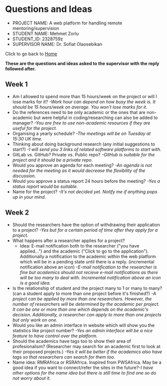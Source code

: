 # Questions and Ideas

* PROJECT NAME: A web platform for handling remote mentoring/supervision
* STUDENT NAME: Mehmet Zorlu
* STUDENT_ID: 2328759z
* SUPERVISOR NAME: Dr. Sofiat Olaosebikan 

Click to go back to [Home](https://github.com/MehmetZorlu07/remote-mentoring)

**These are the questions and ideas asked to the supervisor with the reply followed after.**

## Week 1

* Am I allowed to spend more than 15 hours/week on the project or will I lose marks for it?
_-Work hour can depend on how busy the week is. It should be 15 hours/week on average. You won't lose marks for it._
* Do the references need to be only academic or the ones that are non-academic but were helpful in coding/researching can also be added to manager? _-You are free to use non-academic resources if they are useful for the project._
* Organising a yearly schedule?
_-The meetings will be on Tuesday at 15:30 UK time._
* Thinking about doing background research (any initial suggestions to start?) _-I will send you 3 links of related software platforms to start with._
* GitLab vs. GitHub? Private vs. Public repo? _-GitHub is suitable for the project and it should be a private repo._
* Would you approve an agenda for each meeting? _-An agenda is not needed for the meeting as it would decrease the flexibility of the discussion._
* Would you approve a status report 24 hours before the meeting? _-Yes a status report would be suitable._ 
* Name for the project? _-It's not decided yet. Notify me if anything pops up in your mind._


## Week 2

* Should the researchers have the option of withdrawing their application to a project? _-Yes but for a certain period of time after they apply for a project._
* What happens after a researcher applies for a project? 
  * Idea: E-mail notification both to the researcher ("you have applied...") and the academic ("Click to go to the application"). Additionally a notification to the academic within the web platform which will be in a pending state until there is a reply. (incremental notification above an icon) _-E-mail notification to the researcher is fine but academics should not recieve e-mail notifications as there will be too many to deal with. Incremental notification above an icon is a good idea._
* Is the relationship of student and the project many to 1 or many to many? (can a student apply to more than one project before it's finished?) _-A project can be applied by more than one researchers. However, the number of researchers will be determined by the academic per project. It can be one or more than one which depends on the academic's decision. Additionally, a researcher can apply to more than one projects but only work on one._
* Would you like an admin interface in website which will show you the statistics like project number? _-Yes an admin interface will be a nice feature to have control over the platform._
* Should the academics have tags too to show their area of profesionalism? (Researcher may search for an academic first to look at their proposed projects.) _-Yes it will be better if the academics also have tags so that researchers can search for them too._
* Name idea: RMRAfrica or RSRAfrica. Inspired from PWSAfrica. May be a good idea if you want to connect/refer the sites in the future?_-I have other options for the name idea but there is still time to find one so do not worry about it._

